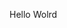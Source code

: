 Hello Wolrd




































































































































































































































































































































































































































































































































































































































































































































































